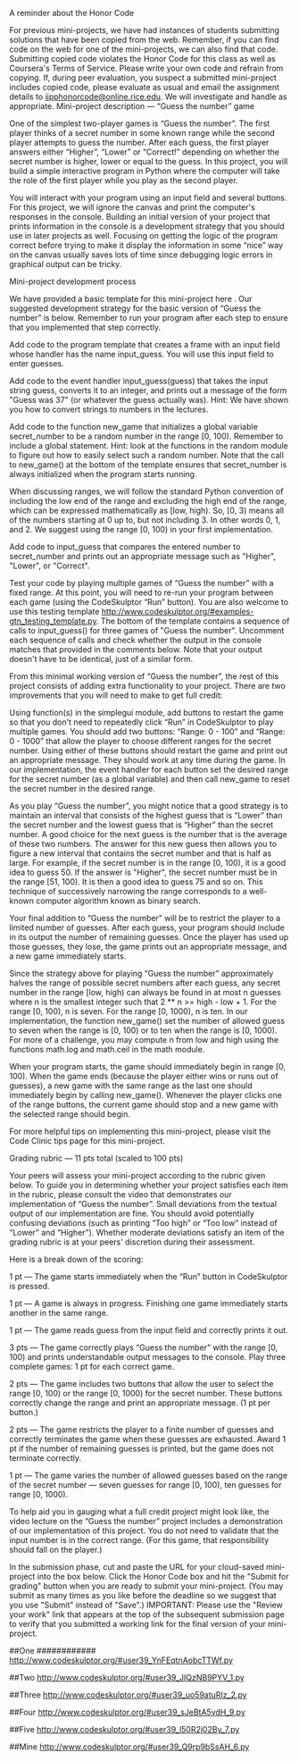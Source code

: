 A reminder about the Honor Code

For previous mini-projects, we have had instances of students submitting solutions that have been copied from the web. Remember, if you can find code on the web for one of the mini-projects, we can also find that code. Submitting copied code violates the Honor Code for this class as well as Coursera's Terms of Service. Please write your own code and refrain from copying. If, during peer evaluation, you suspect a submitted mini-project includes copied code, please evaluate as usual and email the assignment details to iipphonorcode@online.rice.edu. We will investigate and handle as appropriate.
Mini-project description — “Guess the number” game

One of the simplest two-player games is “Guess the number”. The first player thinks of a secret number in some known range while the second player attempts to guess the number. After each guess, the first player answers either “Higher”, “Lower” or “Correct!” depending on whether the secret number is higher, lower or equal to the guess. In this project, you will build a simple interactive program in Python where the computer will take the role of the first player while you play as the second player.

You will interact with your program using an input field and several buttons. For this project, we will ignore the canvas and print the computer's responses in the console. Building an initial version of your project that prints information in the console is a development strategy that you should use in later projects as well. Focusing on getting the logic of the program correct before trying to make it display the information in some “nice” way on the canvas usually saves lots of time since debugging logic errors in graphical output can be tricky.

Mini-project development process

We have provided a basic template for this mini-project here . Our suggested development strategy for the basic version of “Guess the number” is below. Remember to run your program after each step to ensure that you implemented that step correctly.

Add code to the program template that creates a frame with an input field whose handler has the name input_guess. You will use this input field to enter guesses.

Add code to the event handler input_guess(guess) that takes the input string guess, converts it to an integer, and prints out a message of the form "Guess was 37" (or whatever the guess actually was). Hint: We have shown you how to convert strings to numbers in the lectures.

Add code to the function new_game that initializes a global variable secret_number to be a random number in the range [0, 100). Remember to include a global statement. Hint: look at the functions in the random module to figure out how to easily select such a random number. Note that the call to new_game() at the bottom of the template ensures that secret_number is always initialized when the program starts running.

When discussing ranges, we will follow the standard Python convention of including the low end of the range and excluding the high end of the range, which can be expressed mathematically as [low, high). So, [0, 3) means all of the numbers starting at 0 up to, but not including 3. In other words 0, 1, and 2. We suggest using the range [0, 100) in your first implementation.

Add code to input_guess that compares the entered number to secret_number and prints out an appropriate message such as "Higher", "Lower", or "Correct".

Test your code by playing multiple games of “Guess the number” with a fixed range. At this point, you will need to re-run your program between each game (using the CodeSkulptor “Run” button).  You are also welcome to use this testing template http://www.codeskulptor.org/#examples-gtn_testing_template.py. The bottom of the template contains a sequence of calls to input_guess() for three games of "Guess the number". Uncomment each sequence of calls and check whether the output in the console matches that provided in the comments below. Note that your output doesn't have to be identical, just of a similar form.

From this minimal working version of “Guess the number”, the rest of this project consists of adding extra functionality to your project. There are two improvements that you will need to make to get full credit:

Using function(s) in the simplegui module, add buttons to restart the game so that you don't need to repeatedly click “Run” in CodeSkulptor to play multiple games. You should add two buttons: “Range: 0 - 100” and “Range: 0 - 1000” that allow the player to choose different ranges for the secret number. Using either of these buttons should restart the game and print out an appropriate message. They should work at any time during the game. In our implementation, the event handler for each button set the desired range for the secret number (as a global variable) and then call new_game to reset the secret number in the desired range.

As you play “Guess the number”, you might notice that a good strategy is to maintain an interval that consists of the highest guess that is “Lower” than the secret number and the lowest guess that is “Higher” than the secret number. A good choice for the next guess is the number that is the average of these two numbers. The answer for this new guess then allows you to figure a new interval that contains the secret number and that is half as large. For example, if the secret number is in the range [0, 100), it is a good idea to guess 50. If the answer is "Higher", the secret number must be in the range [51, 100). It is then a good idea to guess 75 and so on. This technique of successively narrowing the range corresponds to a well-known computer algorithm known as binary search.

Your final addition to “Guess the number” will be to restrict the player to a limited number of guesses. After each guess, your program should include in its output the number of remaining guesses. Once the player has used up those guesses, they lose, the game prints out an appropriate message, and a new game immediately starts.

Since the strategy above for playing “Guess the number” approximately halves the range of possible secret numbers after each guess, any secret number in the range [low, high) can always be found in at most n guesses where n is the smallest integer such that 2 ** n >= high - low + 1. For the range [0, 100), n is seven. For the range [0, 1000), n is ten. In our implementation, the function new_game() set the number of allowed guess to seven when the range is [0, 100) or to ten when the range is [0, 1000). For more of a challenge, you may compute n from low and high using the functions math.log and math.ceil in the math module.

When your program starts, the game should immediately begin in range [0, 100). When the game ends (because the player either wins or runs out of guesses), a new game with the same range as the last one should immediately begin by calling new_game(). Whenever the player clicks one of the range buttons, the current game should stop and a new game with the selected range should begin.

For more helpful tips on implementing this mini-project, please visit the Code Clinic tips page for this mini-project.

Grading rubric — 11 pts total (scaled to 100 pts)

Your peers will assess your mini-project according to the rubric given below. To guide you in determining whether your project satisfies each item in the rubric, please consult the video that demonstrates our implementation of “Guess the number”. Small deviations from the textual output of our implementation are fine. You should avoid potentially confusing deviations (such as printing “Too high” or “Too low” instead of “Lower” and “Higher”). Whether moderate deviations satisfy an item of the grading rubric is at your peers' discretion during their assessment.

Here is a break down of the scoring:

1 pt — The game starts immediately when the “Run” button in CodeSkulptor is pressed.

1 pt — A game is always in progress. Finishing one game immediately starts another in the same range.

1 pt — The game reads guess from the input field and correctly prints it out.

3 pts — The game correctly plays “Guess the number” with the range [0, 100) and prints understandable output messages to the console. Play three complete games: 1 pt for each correct game.

2 pts — The game includes two buttons that allow the user to select the range [0, 100) or the range [0, 1000) for the secret number. These buttons correctly change the range and print an appropriate message. (1 pt per button.)

2 pts — The game restricts the player to a finite number of guesses and correctly terminates the game when these guesses are exhausted. Award 1 pt if the number of remaining guesses is printed, but the game does not terminate correctly.

1 pt — The game varies the number of allowed guesses based on the range of the secret number — seven guesses for range [0, 100), ten guesses for range [0, 1000).

To help aid you in gauging what a full credit project might look like, the video lecture on the “Guess the number” project includes a demonstration of our implementation of this project. You do not need to validate that the input number is in the correct range. (For this game, that responsibility should fall on the player.)

In the submission phase, cut and paste the URL for your cloud-saved mini-project into the box below. Click the Honor Code box and hit the "Submit for grading" button when you are ready to submit your mini-project.  (You may submit as many times as you like before the deadline so we suggest that you use "Submit" instead of "Save".)  IMPORTANT: Please use the "Review your work" link that appears at the top of the subsequent submission page to verify that you submitted a working link for the final version of your mini-project.

##One
############
http://www.codeskulptor.org/#user39_YnFEqtnAobcTTWf.py

##Two
http://www.codeskulptor.org/#user39_JIQzNB9PYV_1.py

##Three
http://www.codeskulptor.org/#user39_uo59atuRIz_2.py

##Four
http://www.codeskulptor.org/#user39_sJeBtA5vdH_9.py

##Five
http://www.codeskulptor.org/#user39_l50R2j02By_7.py

##Mine
http://www.codeskulptor.org/#user39_Q9rp9bSsAH_6.py
